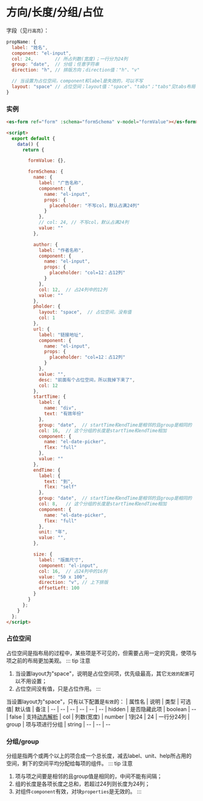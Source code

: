 # 方向/长度/分组/占位

字段（见`行高亮`）：
```js {4,5,6,9}
propName: {
  label: "姓名",
  component: "el-input",
  col: 24,        // 所占列数(宽度)；一行分为24列
  group: "date",  // 分组；任意字符串
  direction: "h", // 排版方向；direction值："h"、"v"

  // 当设置为占位空间，component和label是失效的，可以不写
  layout: "space" // 占位空间；layout值："space"、"tabs"；"tabs"见tabs布局
}
```

### 实例
<ClientOnly>
  <demo-block>

  ```html
  <es-form ref="form" :schema="formSchema" v-model="formValue"></es-form>

  <script>
    export default {
      data() {
        return {

          formValue: {},

          formSchema: {
            name: {
              label: "广告名称",
              component: {
                name: "el-input",
                props: {
                  placeholder: "不写col，默认占满24列"
                }
              },
              // col: 24, // 不写col，默认占满24列
              value: ""
            },

            author: {
              label: "作者名称",
              component: {
                name: "el-input",
                props: {
                  placeholder: "col=12：占12列"
                }
              },
              col: 12,  // 占24列中的12列
              value: ""
            },
            pholder: {
              layout: "space",  // 占位空间，没有值
              col: 1
            },
            url: {
              label: "链接地址",
              component: {
                name: "el-input",
                props: {
                  placeholder: "col=12：占12列"
                }
              },
              value: "",
              desc: "前面有个占位空间，所以我掉下来了",
              col: 12
            },
            startTime: {
              label: {
                name: "div",
                text: "有效年份"
              },
              group: "date",  // startTime和endTime是相邻的且group是相同的
              col: 16,  // 这个分组的长度是startTime和endTime相加
              component: {
                name: "el-date-picker",
                flex: "full"
              },
              value: ""
            },
            endTime: {
              label: {
                text: "到",
                flex: "self"
              },
              group: "date",  // startTime和endTime是相邻的且group是相同的
              col: 8,   // 这个分组的长度是startTime和endTime相加
              component: {
                name: "el-date-picker",
                flex: "full"
              },
              unit: "年",
              value: "",
            },

            size: {
              label: "版面尺寸",
              component: "el-input",
              col: 16,  // 占24列中的16列
              value: "50 x 100",
              direction: "v", // 上下排版
              offsetLeft: 100
            }
          }
        };
      }
    };
  </script>
  ```
  </demo-block>
</ClientOnly>

### 占位空间
占位空间是指布局的过程中，某些项是不可见的，但需要占用一定的究竟，使项与项之前的布局更加美观。
::: tip 注意
1. 当设置layout为"space"，说明是占位空间项，优先级最高，其它`无效的配置`可以不用设置；
2. 占位空间没有值，只是占位作用。
:::

当设置layout为"space"，只有以下配置是`有效`的：
| 属性名 | 说明 | 类型 | 可选值| 默认值 | 备注
| -- | -- | -- | -- | -- | --
| hidden | 是否隐藏此项 | boolean | -- | false | 支持[动态解析](./parse.md)
| col | 列数(宽度) | number | 1到24 | 24 | 一行分24列
| group | 项与项进行分组 | string | -- | -- | --

### 分组/group
分组是指两个或两个以上的项合成一个总长度，减去label、unit、help所占用的空间，剩下的空间平均分配给每项的组件。
::: tip 注意
1. 项与项之间要是相邻的且group值是相同的，中间不能有间隔；
2. 组的长度是各项长度之总和，若超过24列则长度为24列；
3. 对组件`component`有效，对块`properties`是无效的。
:::


